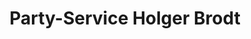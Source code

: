 ---
title: "Party-Service Holger Brodt"
url: /mutterstadt/party-service-holger-brodt/
shop: Metzgerei
---